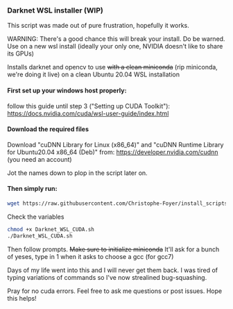 ### Darknet WSL installer (WIP)

This script was made out of pure frustration, hopefully it works.

WARNING: There's a good chance this will break your install. Do be warned. Use on a new wsl install (ideally your only one, NVIDIA doesn't like to share its GPUs)

Installs darknet and opencv to use ~~with a clean miniconda~~ (rip miniconda, we're doing it live) on a clean Ubuntu 20.04 WSL installation

#### First set up your windows host properly:

follow this guide until step 3 ("Setting up CUDA Toolkit"): https://docs.nvidia.com/cuda/wsl-user-guide/index.html

#### Download the required files

Download "cuDNN Library for Linux (x86_64)" and "cuDNN Runtime Library for Ubuntu20.04 x86_64 (Deb)" from: https://developer.nvidia.com/cudnn
(you need an account)

Jot the names down to plop in the script later on.

#### Then simply run:

```bash
wget https://raw.githubusercontent.com/Christophe-Foyer/install_scripts/main/Darknet_WSL_CUDA.sh
```

Check the variables

```bash
chmod +x Darknet_WSL_CUDA.sh
./Darknet_WSL_CUDA.sh
```

Then follow prompts. ~~Make sure to initialize miniconda~~ It'll ask for a bunch of yeses, type in 1 when it asks to choose a gcc (for gcc7)

Days of my life went into this and I will never get them back. I was tired of typing variations of commands so I've now strealined bug-squashing.

Pray for no cuda errors. Feel free to ask me questions or post issues. Hope this helps!
